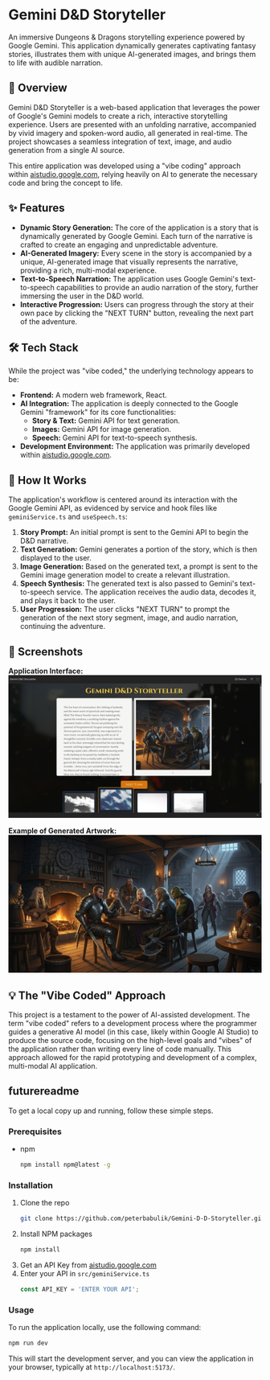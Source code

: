 # Gemini D&D Storyteller

An immersive Dungeons & Dragons storytelling experience powered by Google Gemini. This application dynamically generates captivating fantasy stories, illustrates them with unique AI-generated images, and brings them to life with audible narration.

## 📖 Overview

Gemini D&D Storyteller is a web-based application that leverages the power of Google's Gemini models to create a rich, interactive storytelling experience. Users are presented with an unfolding narrative, accompanied by vivid imagery and spoken-word audio, all generated in real-time. The project showcases a seamless integration of text, image, and audio generation from a single AI source.

This entire application was developed using a "vibe coding" approach within [aistudio.google.com](https://aistudio.google.com), relying heavily on AI to generate the necessary code and bring the concept to life.

## ✨ Features

*   **Dynamic Story Generation:** The core of the application is a story that is dynamically generated by Google Gemini. Each turn of the narrative is crafted to create an engaging and unpredictable adventure.
*   **AI-Generated Imagery:** Every scene in the story is accompanied by a unique, AI-generated image that visually represents the narrative, providing a rich, multi-modal experience.
*   **Text-to-Speech Narration:** The application uses Google Gemini's text-to-speech capabilities to provide an audio narration of the story, further immersing the user in the D&D world.
*   **Interactive Progression:** Users can progress through the story at their own pace by clicking the "NEXT TURN" button, revealing the next part of the adventure.

## 🛠️ Tech Stack

While the project was "vibe coded," the underlying technology appears to be:

*   **Frontend:** A modern web framework, React.
*   **AI Integration:** The application is deeply connected to the Google Gemini "framework" for its core functionalities:
    *   **Story & Text:** Gemini API for text generation.
    *   **Images:** Gemini API for image generation.
    *   **Speech:** Gemini API for text-to-speech synthesis.
*   **Development Environment:** The application was primarily developed within [aistudio.google.com](https://aistudio.google.com).

## 🚀 How It Works

The application's workflow is centered around its interaction with the Google Gemini API, as evidenced by service and hook files like `geminiService.ts` and `useSpeech.ts`:

1.  **Story Prompt:** An initial prompt is sent to the Gemini API to begin the D&D narrative.
2.  **Text Generation:** Gemini generates a portion of the story, which is then displayed to the user.
3.  **Image Generation:** Based on the generated text, a prompt is sent to the Gemini image generation model to create a relevant illustration.
4.  **Speech Synthesis:** The generated text is also passed to Gemini's text-to-speech service. The application receives the audio data, decodes it, and plays it back to the user.
5.  **User Progression:** The user clicks "NEXT TURN" to prompt the generation of the next story segment, image, and audio narration, continuing the adventure.

## 📸 Screenshots

**Application Interface:**
![Gemini D&D Storyteller Application](https://raw.githubusercontent.com/peterbabulik/Gemini-D-D-Storyteller/main/picture2.png)

**Example of Generated Artwork:**
![Fantasy Tavern Scene](https://raw.githubusercontent.com/peterbabulik/Gemini-D-D-Storyteller/main/picture1.jpeg)

## 💡 The "Vibe Coded" Approach

This project is a testament to the power of AI-assisted development. The term "vibe coded" refers to a development process where the programmer guides a generative AI model (in this case, likely within Google AI Studio) to produce the source code, focusing on the high-level goals and "vibes" of the application rather than writing every line of code manually. This approach allowed for the rapid prototyping and development of a complex, multi-modal AI application.

##  futurereadme
To get a local copy up and running, follow these simple steps.

### Prerequisites

*   npm
    ```sh
    npm install npm@latest -g
    ```

### Installation

1.  Clone the repo
    ```sh
    git clone https://github.com/peterbabulik/Gemini-D-D-Storyteller.git
    ```
2.  Install NPM packages
    ```sh
    npm install
    ```
3.  Get an API Key from [aistudio.google.com](https://aistudio.google.com)
4.  Enter your API in `src/geminiService.ts`
    ```js
    const API_KEY = 'ENTER YOUR API';
    ```

### Usage

To run the application locally, use the following command:

```sh
npm run dev
```

This will start the development server, and you can view the application in your browser, typically at `http://localhost:5173/`.
